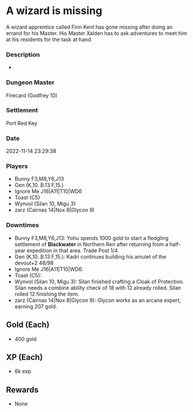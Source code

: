 # A wizard is missing
A wizard apprentice called Finn Kent has gone missing after doing an errand for his Master. His Master Xalden has to ask adventures to meet him at his residents for the task at hand.
### Description
-
### Dungeon Master
Firecard (Godfrey 10)
### Settlement
Port Red Key
### Date
2022-11-14 23:29:38
### Players
* Bunny F3,M8,Y6,J13
* Gen (K,10. B.13 F,15.)
* Ignore Me J16|A11|T10|WD6
* Toast (C5)
* Wynvol (Silan 10, Migu 3)
* zarz (Cairnas 14|Nox 8|Glycon 9)
### Downtimes
* Bunny F3,M8,Y6,J13: Yohu spends 1000 gold to start a fledgling settlement of **Blackwater** in Northern Ren after returning from a half-year expedition in that area. Trade Post 1/4
* Gen (K,10. B.13 F,15.): Kadri continues building his amulet of the devout+2 48/98
* Ignore Me J16|A11|T10|WD6: 
* Toast (C5): 
* Wynvol (Silan 10, Migu 3): Silan finished crafting a Cloak of Protection. Silan needs a combine ability check of 18 with 12 already rolled. Silan rolled 12 finishing the item.
* zarz (Cairnas 14|Nox 8|Glycon 9): Glycon works as an arcana expert, earning 207 gold.
## Gold (Each)
* 400 gold
## XP (Each)
* 6k exp
## Rewards
* None